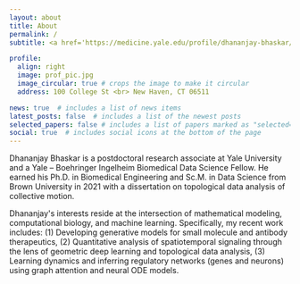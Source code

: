 ```yaml
---
layout: about
title: About
permalink: /
subtitle: <a href='https://medicine.yale.edu/profile/dhananjay-bhaskar/'>Yale - Boehringer Ingelheim Biomedical Data Science Fellow</a>

profile:
  align: right
  image: prof_pic.jpg
  image_circular: true # crops the image to make it circular
  address: 100 College St <br> New Haven, CT 06511

news: true  # includes a list of news items
latest_posts: false  # includes a list of the newest posts
selected_papers: false # includes a list of papers marked as "selected={true}"
social: true  # includes social icons at the bottom of the page
---
```


Dhananjay Bhaskar is a postdoctoral research associate at Yale University and a Yale – Boehringer Ingelheim Biomedical Data Science Fellow. He earned his Ph.D. in Biomedical Engineering and Sc.M. in Data Science from Brown University in 2021 with a dissertation on topological data analysis of collective motion.

Dhananjay's interests reside at the intersection of mathematical modeling, computational biology, and machine learning. Specifically, my recent work includes: (1) Developing generative models for small molecule and antibody therapeutics, (2) Quantitative analysis of spatiotemporal signaling through the lens of geometric deep learning and topological data analysis, (3) Learning dynamics and inferring regulatory networks (genes and neurons) using graph attention and neural ODE models.


